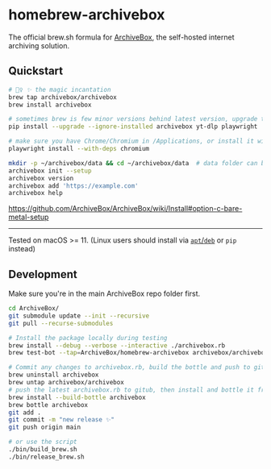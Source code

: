 # homebrew-archivebox

The official brew.sh formula for [ArchiveBox](https://github.com/ArchiveBox/ArchiveBox), the self-hosted internet archiving solution.

## Quickstart

```bash
# 🧙‍♀️ ✨ the magic incantation
brew tap archivebox/archivebox
brew install archivebox

# sometimes brew is few minor versions behind latest version, upgrade to latest with pip
pip install --upgrade --ignore-installed archivebox yt-dlp playwright

# make sure you have Chrome/Chromium in /Applications, or install it with playwright
playwright install --with-deps chromium

mkdir -p ~/archivebox/data && cd ~/archivebox/data  # data folder can be anywhere
archivebox init --setup
archivebox version
archivebox add 'https://example.com'
archivebox help
```

https://github.com/ArchiveBox/ArchiveBox/wiki/Install#option-c-bare-metal-setup

---

Tested on macOS >= 11. (Linux users should install via [`apt`/`deb`](https://launchpad.net/~archivebox/+archive/ubuntu/archivebox/+packages) or `pip` instead)


## Development


Make sure you're in the main ArchiveBox repo folder first.
```bash
cd ArchiveBox/
git submodule update --init --recursive
git pull --recurse-submodules

# Install the package locally during testing
brew install --debug --verbose --interactive ./archivebox.rb
brew test-bot --tap=ArchiveBox/homebrew-archivebox archivebox/archivebox/archivebox

# Commit any changes to archivebox.rb, build the bottle and push to github
brew uninstall archivebox
brew untap archivebox/archivebox
# push the latest archivebox.rb to gitub, then install and bottle it from github
brew install --build-bottle archivebox
brew bottle archivebox
git add .
git commit -m "new release ✨"
git push origin main

# or use the script
./bin/build_brew.sh
./bin/release_brew.sh
```
